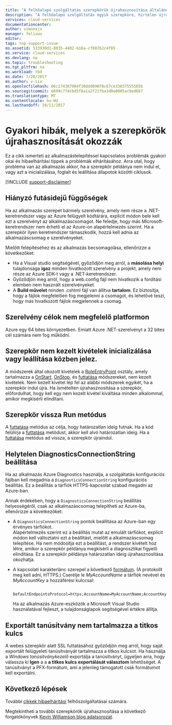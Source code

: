 ```yaml
---
title: "A felhőalapú szolgáltatás szerepkörök újrahasznosítása általános okok |} Microsoft Docs"
description: "A felhőalapú szolgáltatás egyik szerepköre, hirtelen újraindul jelentős állásidőt okozhat. Az alábbiakban néhány gyakori problémákat, melyek a szerepkörök újrahasznosítását, amelyek segítségével csökkentheti az állásidőt."
services: cloud-services
documentationcenter: 
author: simonxjx
manager: felixwu
editor: 
tags: top-support-issue
ms.assetid: 533930d1-8035-4402-b16a-cf887b2c4f85
ms.service: cloud-services
ms.devlang: na
ms.topic: troubleshooting
ms.tgt_pltfrm: na
ms.workload: tbd
ms.date: 7/26/2017
ms.author: v-six
ms.openlocfilehash: 06c174387904f30ddd090f8c67ce33837555505b
ms.sourcegitcommit: 6699c77dcbd5f8a1a2f21fba3d0a0005ac9ed6b7
ms.translationtype: MT
ms.contentlocale: hu-HU
ms.lasthandoff: 10/11/2017
---
```

# <a name="common-issues-that-cause-roles-to-recycle"></a>Gyakori hibák, melyek a szerepkörök újrahasznosítását okozzák
Ez a cikk ismerteti az alkalmazástelepítéssel kapcsolatos problémák gyakori okai és hibaelhárítási tippek a problémák elhárításához. Arra utal, hogy probléma van az alkalmazás akkor, ha a szerepkör példánya nem indul el, vagy azt a inicializálása, foglalt és leállítása állapotok közötti ciklusok.

[!INCLUDE [support-disclaimer](../../includes/support-disclaimer.md)]

## <a name="missing-runtime-dependencies"></a>Hiányzó futásidejű függőségek
Ha az alkalmazás szerepet bármely szerelvény, amely nem része a .NET-keretrendszer vagy az Azure felügyelt kódtárára, explicit módon bele kell ezt a szerelvényt az alkalmazáscsomagot. Ne feledje, hogy más Microsoft-keretrendszer nem érhető el az Azure-on alapértelmezés szerint. Ha a szerepkör ilyen keretrendszer támaszkodik, hozzá kell adnia az alkalmazáscsomag e szerelvényeket.

Mielőtt felépítéséhez és az alkalmazás becsomagolása, ellenőrizze a következőket:

* Ha a Visual studio segítségével, győződjön meg arról, a **másolása helyi** tulajdonsága **igaz** minden hivatkozott szerelvény a projekt, amely nem része az Azure SDK-t vagy a .NET-keretrendszer.
* Győződjön meg arról, hogy a web.config fájl nem hivatkozik a fordítási elemben nem használt szerelvényeket.
* A **Build művelet** minden .cshtml fájl van állítva **tartalom**. Ez biztosítja, hogy a fájlok megfelelően fog megjelenni a csomagot, és lehetővé teszi, hogy más hivatkozott fájlok megjelennek a csomag.

## <a name="assembly-targets-wrong-platform"></a>Szerelvény célok nem megfelelő platformon
Azure egy 64 bites környezetben. Emiatt Azure .NET-szerelvényt a 32 bites cél számára nem fog működni.

## <a name="role-throws-unhandled-exceptions-while-initializing-or-stopping"></a>Szerepkör nem kezelt kivételek inicializálása vagy leállítása közben jelez.
A módszerek által okozott kivételek a [RoleEntryPoint] osztály, amely tartalmazza a [OnStart], [OnStop], és [futtatása] módszereket, nem kezelt kivételek. Nem kezelt kivétel lép fel az alábbi módszerek egyikét, ha a szerepkör indul újra. Ha ismételten újrahasznosítása a szerepkör, előfordulhat, hogy kell egy nem kezelt kivétel kiváltása minden alkalommal, amikor megkísérli elindítani.

## <a name="role-returns-from-run-method"></a>Szerepkör vissza Run metódus
A [futtatása] metódus az célja, hogy határozatlan ideig futnak. Ha a kód felülírja a [futtatása] metódust, akkor kell alvó határozatlan ideig. Ha a [futtatása] metódus ad vissza, a szerepkör újraindul.

## <a name="incorrect-diagnosticsconnectionstring-setting"></a>Helytelen DiagnosticsConnectionString beállítása
Ha az alkalmazás Azure Diagnostics használja, a szolgáltatás konfigurációs fájlban kell megadnia a `DiagnosticsConnectionString` konfigurációs beállítás. Ez a beállítás a tárfiók HTTPS-kapcsolat szabad megadni az Azure-ban.

Annak érdekében, hogy a `DiagnosticsConnectionString` beállítás helyességéről, csak az alkalmazáscsomag telepítheti az Azure-ba, ellenőrizze a következőket:  

* A `DiagnosticsConnectionString` pontok beállítása az Azure-ban egy érvényes tárfiókot.  
  Alapértelmezés szerint ez a beállítás mutat az emulált tárfiókot, explicit módon kell változtatni ezt a beállítást, mielőtt a alkalmazáscsomag telepítése. Ha nem módosítja ezt a beállítást, a rendszer kivételt hoz létre, amikor a szerepkör példánya megkísérli a diagnosztikai figyelő elindítása. Ez a szerepkör példánya határozatlan ideig újrahasznosítása okozhatja.
* A kapcsolati karakterlánc szerepel a következő [formátum](../storage/common/storage-configure-connection-string.md). (A protokollt meg kell adni, HTTPS.) Cserélje le *MyAccountName* a tárfiók nevével és *MyAccountKey* a hozzáférési kulccsal:    

        DefaultEndpointsProtocol=https;AccountName=MyAccountName;AccountKey=MyAccountKey

  Ha az alkalmazás Azure-eszközök a Microsoft Visual Studio használatával fejleszt, a tulajdonságlapok segítségével értékre állítja.

## <a name="exported-certificate-does-not-include-private-key"></a>Exportált tanúsítvány nem tartalmazza a titkos kulcs
A webes szerepkör alatt SSL futtatásához győződjön meg arról, hogy saját exportált felügyeleti tanúsítványát tartalmazza a titkos kulcsot. Ha használja a *Windows tanúsítványkezelő* exportálja a tanúsítványt, ügyeljen arra, hogy válassza ki **Igen** a a **a titkos kulcs exportálását választom** lehetőséget. A tanúsítványt a PFX-formátum, ami a jelenleg támogatott csak formátumot kell exportálni.

## <a name="next-steps"></a>Következő lépések
További [cikkek hibaelhárítási](https://azure.microsoft.com/documentation/articles/?tag=top-support-issue&product=cloud-services) felhőszolgáltatásai számára.

Megtekintheti a további szerepkörök újrahasznosítása a következő forgatókönyvek [Kevin Williamson blog adatsorozat](http://blogs.msdn.com/b/kwill/archive/2013/08/09/windows-azure-paas-compute-diagnostics-data.aspx).

[RoleEntryPoint]: https://msdn.microsoft.com/library/microsoft.windowsazure.serviceruntime.roleentrypoint.aspx
[OnStart]: https://msdn.microsoft.com/library/microsoft.windowsazure.serviceruntime.roleentrypoint.onstart.aspx
[OnStop]: https://msdn.microsoft.com/library/microsoft.windowsazure.serviceruntime.roleentrypoint.onstop.aspx
[futtatása]: https://msdn.microsoft.com/library/microsoft.windowsazure.serviceruntime.roleentrypoint.run.aspx
